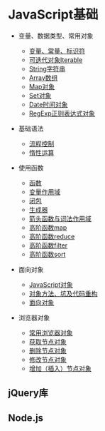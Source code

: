 # JavaScript基础
- 变量、数据类型、常用对象
	- [变量、常量、标识符](javascript_tutorial/javascript---变量、常量、标识符.md)
	- [可迭代对象Iterable](javascript_tutorial/javascript---Iterable可迭代对象.md)
	- [String字符串](javascript_tutorial/javascript---String字符串.md)
	- [Array数组](javascript_tutorial/javascript---Array数组.md)
	- [Map对象](javascript_tutorial/javascript---Map对象.md)
	- [Set对象](javascript_tutorial/javascript---Set对象.md)
	- [Date时间对象](javascript_tutorial/javascript---Date时间对象.md)
	- [RegExp正则表达式对象](javascript_tutorial/javascript---RegExp正则表达式对象.md)

- 基础语法
	- [流程控制](javascript_tutorial/javascript---流程控制.md)
	- [惰性运算](javascript_tutorial/javascript---惰性运算.md)

- 使用函数
	- [函数](javascript_tutorial/javascript---函数.md)
	- [变量作用域](javascript_tutorial/javascript---变量作用域.md)
	- [闭包](javascript_tutorial/javascript---闭包.md)
	- [生成器](javascript_tutorial/javascript---生成器.md)
	- [箭头函数与词法作用域](javascript_tutorial/javascript---箭头函数与词法作用域.md)
	- [高阶函数map](javascript_tutorial/javascript---高阶函数map.md)
	- [高阶函数reduce](javascript_tutorial/javascript---高阶函数reduce.md)
	- [高阶函数filter](javascript_tutorial/javascript---高阶函数filter.md)
	- [高阶函数sort](javascript_tutorial/javascript---高阶函数sort.md)


- 面向对象
	- [JavaScript对象](javascript_tutorial/javascript---对象.md)
	- [对象方法、坑及代码重构](javascript_tutorial/javascript---对象方法、坑及代码重构.md)
	- [面向对象](javascript_tutorial/javascript---面向对象.md)

- 浏览器对象
	- [常用浏览器对象](javascript_tutorial/javascript---常用浏览器对象.md)
	- [获取节点对象](javascript_tutorial/javascript---document获取节点.md)
	- [删除节点对象](javascript_tutorial/javascript---document删除节点.md)
	- [修改节点对象](javascript_tutorial/javascript---document修改节点.md)
	- [增加（插入）节点对象](javascript_tutorial/javascript---document增加（插入）节点.md)

## jQuery库

## Node.js